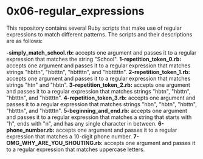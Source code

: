 # 0x06-regular_expressions
This repository contains several Ruby scripts that make use of regular expressions to match different patterns. The scripts and their descriptions are as follows:

**-simply_match_school.rb:** accepts one argument and passes it to a regular expression that matches the string "School".
**1-repetition_token_0.rb:** accepts one argument and passes it to a regular expression that matches strings "hbttn", "hbtttn", "hbttttn", and "hbtttttn".
**2-repetition_token_1.rb:** accepts one argument and passes it to a regular expression that matches strings "htn" and "hbtn".
**3-repetition_token_2.rb:** accepts one argument and passes it to a regular expression that matches strings "hbtn", "hbttn", "hbtttn", and "hbttttn".
**4-repetition_token_3.rb:** accepts one argument and passes it to a regular expression that matches strings "hbn", "hbtn", "hbttn", "hbtttn", and "hbttttn".
**5-beginning_and_end.rb:** accepts one argument and passes it to a regular expression that matches a string that starts with "h", ends with "n", and has any single character in between.
**6-phone_number.rb:** accepts one argument and passes it to a regular expression that matches a 10-digit phone number.
**7-OMG_WHY_ARE_YOU_SHOUTING.rb:** accepts one argument and passes it to a regular expression that matches uppercase letters.
